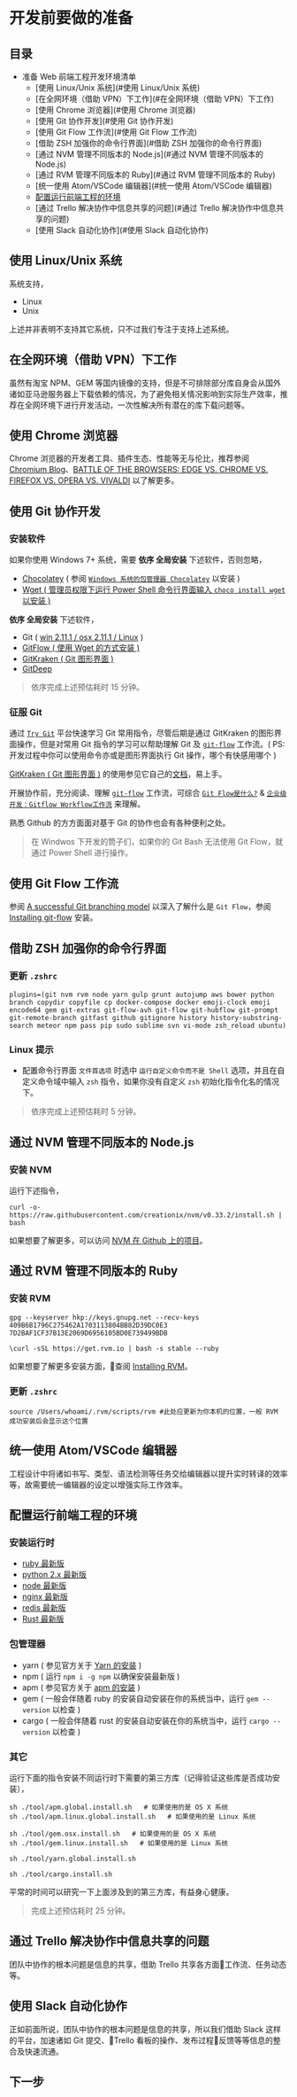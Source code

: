 # 开发前要做的准备

## 目录

- 准备 Web 前端工程开发环境清单
  - [使用 Linux/Unix 系统](#使用 Linux/Unix 系统)
  - [在全网环境（借助 VPN）下工作](#在全网环境（借助 VPN）下工作)
  - [使用 Chrome 浏览器](#使用 Chrome 浏览器)
  - [使用 Git 协作开发](#使用 Git 协作开发)
  - [使用 Git Flow 工作流](#使用 Git Flow 工作流)
  - [借助 ZSH 加强你的命令行界面](#借助 ZSH 加强你的命令行界面)
  - [通过 NVM 管理不同版本的 Node.js](#通过 NVM 管理不同版本的 Node.js)
  - [通过 RVM 管理不同版本的 Ruby](#通过 RVM 管理不同版本的 Ruby)
  - [统一使用 Atom/VSCode 编辑器](#统一使用 Atom/VSCode 编辑器)
  - [配置运行前端工程的环境](#配置运行前端工程的环境)
  - [通过 Trello 解决协作中信息共享的问题](#通过 Trello 解决协作中信息共享的问题)
  - [使用 Slack 自动化协作](#使用 Slack 自动化协作)



## 使用 Linux/Unix 系统

系统支持，

- Linux
- Unix

上述并非表明不支持其它系统，只不过我们专注于支持上述系统。



## 在全网环境（借助 VPN）下工作

虽然有淘宝 NPM、GEM 等国内镜像的支持，但是不可排除部分库自身会从国外诸如亚马逊服务器上下载依赖的情况，为了避免相关情况影响到实际生产效率，推荐在全网环境下进行开发活动，一次性解决所有潜在的库下载问题等。



## 使用 Chrome 浏览器

Chrome 浏览器的开发者工具、插件生态、性能等无与伦比，推荐参阅 [Chromium Blog](https://blog.chromium.org/)、[BATTLE OF THE BROWSERS: EDGE VS. CHROME VS. FIREFOX VS. OPERA VS. VIVALDI](https://www.digitaltrends.com/computing/best-browser-internet-explorer-vs-chrome-vs-firefox-vs-safari-vs-edge/) 以了解更多。



## 使用 Git 协作开发

### 安装软件

如果你使用 Windows 7+ 系统，需要 **依序 全局安装** 下述软件，否则忽略，
- [Chocolatey](https://chocolatey.org/install) ( 参阅 [`Windows 系统的包管理器 Chocolatey`](http://www.tuicool.com/articles/QV7VNrR) 以安装 )
- [Wget ( 管理员权限下运行 Power Shell 命令行界面输入 `choco install wget` 以安装 )](https://www.gnu.org/software/wget/)

**依序 全局安装** 下述软件，

- Git ( [win 2.11.1 / osx 2.11.1 / Linux](https://git-scm.com/) )
- [GitFlow ( 使用 Wget 的方式安装 )](https://github.com/nvie/gitflow/wiki/Windows#cygwin)
- [GitKraken ( Git 图形界面 )](https://www.gitkraken.com/)
- [GitDeep](http://www.syntevo.com/deepgit/)

> 依序完成上述预估耗时 15 分钟。

### 征服 Git

通过 [`Try Git`](https://try.github.io/levels/1/challenges/1?__utma=1.580116084.1384070580.1384070580.1384070580.1&__utmb=1.14.10.1384070580&__utmc=1&__utmk=61742508&__utmv=-&__utmx=-&__utmz=1.1384070580.1.1.utmcsr%3D%28direct%29%7Cutmccn%3D%28direct%29%7Cutmcmd%3D%28none%29) 平台快速学习 Git 常用指令，尽管后期是通过 GitKraken 的图形界面操作，但是对常用 Git 指令的学习可以帮助理解 Git 及 [`git-flow`](https://github.com/nvie/gitflow) 工作流。( PS: 开发过程中你可以使用命令亦或是图形界面执行 Git 操作，哪个有快感用哪个 )

[GitKraken ( Git 图形界面 )](https://www.gitkraken.com/) 的使用参见它自己的[文档](https://support.gitkraken.com/)，易上手。

开展协作前，充分阅读、理解 [`git-flow`](https://github.com/nvie/gitflow) 工作流，可综合 [`Git Flow是什么?`](https://segmentfault.com/a/1190000006194051) & [`企业级开发：Gitflow Workflow工作流`](http://www.jianshu.com/p/104fa8b15d1e) 来理解。

熟悉 Github 的方方面面对基于 Git 的协作也会有各种便利之处。

> 在 Windwos 下开发的筒子们，如果你的 Git Bash 无法使用 Git Flow，就通过 Power Shell 进行操作。

## 使用 Git Flow 工作流

参阅 [A successful Git branching model](http://nvie.com/posts/a-successful-git-branching-model/) 以深入了解什么是 `Git Flow`，参阅 [Installing git-flow](https://github.com/nvie/gitflow/wiki/Installation) 安装。



## 借助 ZSH 加强你的命令行界面

### 更新 `.zshrc`

```
plugins=(git nvm rvm node yarn gulp grunt autojump aws bower python branch copydir copyfile cp docker-compose docker emoji-clock emoji encode64 gem git-extras git-flow-avh git-flow git-hubflow git-prompt git-remote-branch gitfast github gitignore history history-substring-search meteor npm pass pip sudo sublime svn vi-mode zsh_reload ubuntu)
```

### Linux 提示

- 配置命令行界面 `文件首选项` 时选中 `运行自定义命令而不是 Shell` 选项，并且在自定义命令域中输入 `zsh` 指令，如果你没有自定义 `zsh` 初始化指令化名的情况下。

> 依序完成上述预估耗时 5 分钟。


## 通过 NVM 管理不同版本的 Node.js

### 安装 NVM

运行下述指令，

```shell
curl -o- https://raw.githubusercontent.com/creationix/nvm/v0.33.2/install.sh | bash
```

如果想要了解更多，可以访问 [NVM 在 Github 上的项目](https://github.com/creationix/nvm)。

## 通过 RVM 管理不同版本的 Ruby

### 安装 RVM

```
gpg --keyserver hkp://keys.gnupg.net --recv-keys 409B6B1796C275462A1703113804BB82D39DC0E3 7D2BAF1CF37B13E2069D6956105BD0E739499BDB

\curl -sSL https://get.rvm.io | bash -s stable --ruby
```

如果想要了解更多安装方面，查阅 [Installing RVM](https://rvm.io/rvm/install)。

### 更新 `.zshrc`

```shell
source /Users/whoami/.rvm/scripts/rvm #此处应更新为你本机的位置，一般 RVM 成功安装后会显示这个位置
```

## 统一使用 Atom/VSCode 编辑器

工程设计中将诸如书写、类型、语法检测等任务交给编辑器以提升实时转译的效率等，故需要统一编辑器的设定以增强实际工作效率。



## 配置运行前端工程的环境

### 安装运行时

- [ruby 最新版](https://rubyinstaller.org/)
- [python 2.x 最新版](https://www.python.org/downloads/release/python-2713/)
- [node 最新版](https://nodejs.org/en/download/current/)
- [nginx 最新版
](https://www.nginx.com/resources/wiki/start/topics/tutorials/install/)
- [redis 最新版](https://redis.io/topics/quickstart)
- [Rust 最新版](https://www.rust-lang.org/zh-CN/index.html)

### 包管理器

- yarn ( 参见官方关于 [Yarn 的安装](https://yarnpkg.com/zh-Hans/docs/install) )
- npm ( 运行 `npm i -g npm` 以确保安装最新版 )
- apm  ( 参见官方关于 [apm 的安装](https://github.com/atom/apm#installing) )
- gem ( 一般会伴随着 ruby 的安装自动安装在你的系统当中，运行 `gem --version` 以检查 )
- cargo ( 一般会伴随着 rust 的安装自动安装在你的系统当中，运行 `cargo --version` 以检查 )

### 其它

运行下面的指令安装不同运行时下需要的第三方库（记得验证这些库是否成功安装），

```shell
sh ./tool/apm.global.install.sh   # 如果使用的是 OS X 系统
sh ./tool/apm.linux.global.install.sh   # 如果使用的是 Linux 系统

sh ./tool/gem.osx.install.sh   # 如果使用的是 OS X 系统
sh ./tool/gem.linux.install.sh   # 如果使用的是 Linux 系统

sh ./tool/yarn.global.install.sh

sh ./tool/cargo.install.sh
```

平常的时间可以研究一下上面涉及到的第三方库，有益身心健康。

> 完成上述预估耗时 25 分钟。



## 通过 Trello 解决协作中信息共享的问题

团队中协作的根本问题是信息的共享，借助 Trello 共享各方面工作流、任务动态等。



## 使用 Slack 自动化协作

正如前面所说，团队中协作的根本问题是信息的共享，所以我们借助 Slack 这样的平台，加速诸如 Git 提交、Trello 看板的操作、发布过程反馈等等信息的整合及快速流通。



## 下一步
